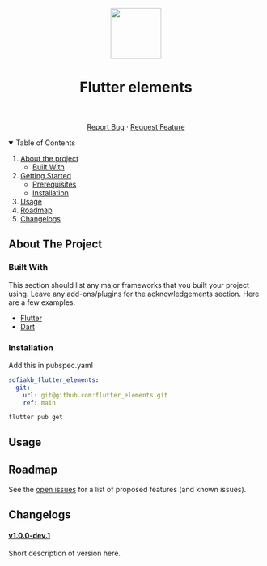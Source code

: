 <!-- PROJECT LOGO -->

<p align="center">
  <img height="100px" src="./assets/images/logo.png">
</p>

<p align="center">

  <h1 align="center">Flutter elements</h1>

  <p align="center">
      <!--<a href="https://github.com/sofiakb/flutter_elements"><strong>Explore the docs »</strong></a>-->
      <br />
      <br />
      <a href="https://github.com/sofiakb/flutter_elements/issues">Report Bug</a>
      ·
      <a href="https://github.com/sofiakb/flutter_elements/issues">Request Feature</a>
  </p>

</p>



<!-- TABLE OF CONTENTS -->
<details open="open">
  <summary>Table of Contents</summary>
  <ol>
    <li>
      <a href="#about-the-project">About the project</a>
      <ul>
        <li><a href="#built-with">Built With</a></li>
      </ul>
    </li>
    <li>
      <a href="#getting-started">Getting Started</a>
      <ul>
        <li><a href="#prerequisites">Prerequisites</a></li>
        <li><a href="#installation">Installation</a></li>
      </ul>
    </li>
    <li><a href="#usage">Usage</a></li>
    <li><a href="#roadmap">Roadmap</a></li>
    <li><a href="#changelogs">Changelogs</a></li>
  </ol>
</details>



<!-- ABOUT THE PROJECT -->

## About The Project

[comment]: <> (The library allows to detect os system in PHP project.)

### Built With

This section should list any major frameworks that you built your project using. Leave any
add-ons/plugins for the acknowledgements section. Here are a few examples.

* [Flutter](https://docs.flutter.dev/)
* [Dart](https://dart.dev/guides)

<!-- GETTING STARTED -->

### Installation

Add this in pubspec.yaml

```yaml
sofiakb_flutter_elements:
  git:
    url: git@github.com:flutter_elements.git
    ref: main
```

```shell
flutter pub get
```

<!-- USAGE EXAMPLES -->

## Usage

<!-- ROADMAP -->

## Roadmap

See the [open issues](https://github.com/sofiakb/flutter_elements/issues) for a list of proposed
features (and known issues).

<!-- CHANGELOGS -->

## Changelogs

#### [v1.0.0-dev.1](./changelogs/v1.0.0-dev.1.md)

Short description of version here.